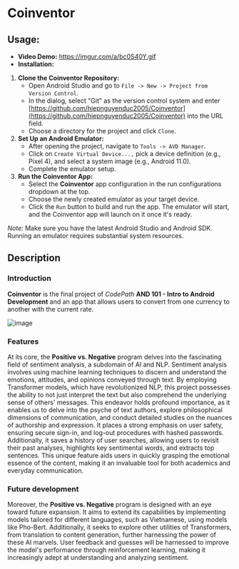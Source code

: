 # Coinventor
## Usage: 
* **Video Demo:** https://imgur.com/a/bc0S40Y.gif
* **Installation:**
1. **Clone the Coinventor Repository:**
    - Open Android Studio and go to ```File -> New -> Project from Version Control```.
    - In the dialog, select "Git" as the version control system and enter [https://github.com/hiepnguyenduc2005/Coinventor](https://github.com/hiepnguyenduc2005/Coinventor) into the URL field.
    - Choose a directory for the project and click ```Clone```.
2. **Set Up an Android Emulator:**
    - After opening the project, navigate to ```Tools -> AVD Manager```.
    - Click on ```Create Virtual Device...,``` pick a device definition (e.g., Pixel 4), and select a system image (e.g., Android 11.0).
    - Complete the emulator setup.
3. **Run the Coinventor App:**
    - Select the **Coinventor** app configuration in the run configurations dropdown at the top.
    - Choose the newly created emulator as your target device.
    - Click the ```Run``` button to build and run the app. The emulator will start, and the Coinventor app will launch on it once it's ready.

_Note:_ Make sure you have the latest Android Studio and Android SDK. Running an emulator requires substantial system resources.

## Description
### Introduction
**Coinventor** is the final project of *CodePath* **AND 101 - Intro to Android Development** and an app that allows users to convert from one currency to another with the current rate.

![image](https://github.com/hiepnguyenduc2005/Coinventor/assets/130782979/7b20a0b0-b8a1-4221-90fd-b8cd02a06cde)

### Features
At its core, the **Positive vs. Negative** program delves into the fascinating field of sentiment analysis, a subdomain of AI and NLP. Sentiment analysis involves using machine learning techniques to discern and understand the emotions, attitudes, and opinions conveyed through text. By employing Transformer models, which have revolutionized NLP, this project possesses the ability to not just interpret the text but also comprehend the underlying sense of others' messages. This endeavor holds profound importance, as it enables us to delve into the psyche of text authors, explore philosophical dimensions of communication, and conduct detailed studies on the nuances of authorship and expression. It places a strong emphasis on user safety, ensuring secure sign-in, and log-out procedures with hashed passwords. Additionally, it saves a history of user searches, allowing users to revisit their past analyses, highlights key sentimental words, and extracts top sentences. This unique feature aids users in quickly grasping the emotional essence of the content, making it an invaluable tool for both academics and everyday communication.

### Future development
Moreover, the **Positive vs. Negative** program is designed with an eye toward future expansion. It aims to extend its capabilities by implementing models tailored for different languages, such as Vietnamese, using models like Pho-Bert. Additionally, it seeks to explore other utilities of Transformers, from translation to content generation, further harnessing the power of these AI marvels. User feedback and guesses will be harnessed to improve the model's performance through reinforcement learning, making it increasingly adept at understanding and analyzing sentiment.
